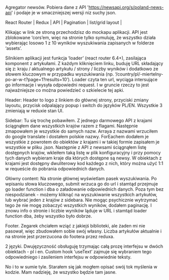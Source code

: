Agregator newsów. Pobiera dane z API 'https://newsapi.org/s/poland-news-api' i podaje je w smaczniejszej wersji niz suchy json.

React Router | Redux | API | Pagination | list/grid layout |

Klikając w link ze stroną przechodzisz do mockapu aplikacji. API jest zblokowane ‘cors’em, więc na stronie tylko symuluję, że wszystko działa wybierając losowo 1 z 10 wyników wyszukiwania zapisanych w folderze ‘assets’.

Silnikiem aplikacji jest funkcja ‘loader’ (react router 6.4+), zasilająca komponent z artykułami. Z każdym kliknięciem linku, buduję URL składający się z: kraju / aktualnego artykułu / strony / liczby wyników i dodatkowo ze słowem kluczowym w przypadku wyszukiwania (np. ‘/country/pl/-miertelny-po-ar-w-t?page=1?results=10’). Loader czyta ten url, wyciąga intersujące go informacje i wysyła odpowiedni request. I w gruncie rzeczy to jest najważniejsze co można powiedzieć o szkielecie tej apki.

Header:
Header to logo z linkiem do głównej strony, przyciski zmiany layoutu, przycisk odpalający popup i switch do języków PL/EN. Wszystkie 3 zmieniają w reduxie stan UI.

Sidebar:
Tu się trochę pobawiłem. Z jednego darmowego API z krajami ściągnąłem dane wszystkich krajów razem z flagami. Następnie zmapowałem je wszystkie do samych nazw. Arraya z nazwami wrzuciłem do google translate i dostałem polskie nazwy. ForEachem dodałem je wszystkie z powrotem do obiektów z krajami i w takiej formie zapisałem je wszystkie w pliku .json. Następnie z API z newsami ściągnąłem listę dostępnych krajów, wkleiłem taką listę w plik konfiguracyjny i przy pomocy tych danych wybieram kraje dla których dostępne są newsy.
W obiektach z krajami jest dostępny dwuliterowy kod każdego z nich, który można użyć 1:1 w requeście do pobrania odpowiednich danych.

Główny content:
Na stronie głównej wyświetlam pasek wyszukiwania. Po wpisaniu słowa kluczowego, submit wrzuca go do url i stamtąd przejmuje go loader function i dba o załadowanie odpowiednich danych.
Poza tym bez niespodzianek - możemy kliknąć na wyszukiwanie wszystkich artykułów, lub wybrać jeden z krajów z sidebara.
Nie mogąc psychicznie wytrzymać tego że nie mogę zobaczyć wszystkich wyników, dodałem paginację. I znowu info o stronie i liczbie wyników ląduje w URL i stamtąd loader function dba, żeby wszystko było dobrze.

Footer.
Zegarek chciałem wziąć z jakiejś biblioteki, ale żaden mi nie pasował, więc zbudowałem sobie swój własny. Liczba artykułów aktualnie i na stronie jest przerzucona do footera przez reduxa.

2 języki.
Dwujęzyczność obsługuję trzymając całą prozę interfejsu w dwóch obiektach - pl i en. Custom hook ‘useText’ zajmuje się wybraniem tego odpowiedniego i zasileniem interfejsu w odpowiednie teksty.

No i to w sumie tyle. Starałem się jak mogłem opisać swój tok myślenia w kodzie. Mam nadzieję, że wszystko będzie tam jasne.
